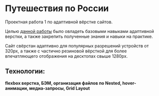 # Путешествия по России 

Проектная работа 1 по адаптивной вёрстке сайтов.
  
Целью [данной работы](https://alexeygamovwvs.github.io/russian-travel/) было овладеть базовыми навыками адаптивной верстки, а также закрепить полученные знания и навыки на практике.

Сайт свёрстан адаптивно для популярных разрешений устройств от 320px, а также с частично резиновой вёрсткой для более впечатляющего отображения на десктопах свыше 1280px.

## Технологии: 
**flexbox верстка, БЭМ, организация файлов по Nested, hover-анимации, медиа-запросы, Grid Layout**  
